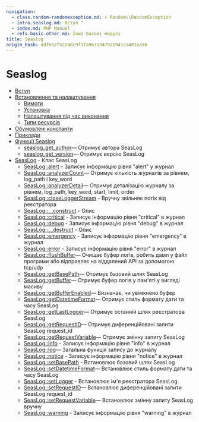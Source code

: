 ```yaml
---
navigation:
  - class.random-randomexception.md: « Random\\RandomException
  - intro.seaslog.md: Вступ "
  - index.md: PHP Manual
  - refs.basic.other.md: Інші базові модулі
title: Seaslog
origin_hash: ddf652f5224dc9f1fa9671347921941ca401ea50
---
```

# Seaslog

-   [Вступ](intro.seaslog.md)
-   [Встановлення та налаштування](seaslog.setup.md)
    -   [Вимоги](seaslog.requirements.md)
    -   [Установка](seaslog.installation.md)
    -   [Налаштування під час виконання](seaslog.configuration.md)
    -   [Типи ресурсів](seaslog.resources.md)
-   [Обумовлені константи](seaslog.constants.md)
-   [Приклади](seaslog.examples.md)
-   [Функції Seaslog](ref.seaslog.md)
    -   [seaslog\_get\_author](function.seaslog-get-author.md)— Отримує автора SeasLog
    -   [seaslog\_get\_version](function.seaslog-get-version.md)— Отримує версію SeasLog
-   [SeasLog](class.seaslog.md) \- Клас SeasLog
    -   [SeasLog::alert](seaslog.alert.md) - Записує інформацію рівня "alert" у журнал
    -   [SeasLog::analyzerCount](seaslog.analyzercount.md)— Отримує кількість журналів за рівнем, log\_path і key\_word
    -   [SeasLog::analyzerDetail](seaslog.analyzerdetail.md)— Отримує деталізацію журналу за рівнем, log\_path, key\_word, start, limit, order
    -   [SeasLog::closeLoggerStream](seaslog.closeloggerstream.md) \- Вручну звільняє потік від реєстратора
    -   [SeasLog::\_\_construct](seaslog.construct.md) \- Опис
    -   [SeasLog::critical](seaslog.critical.md) - Записує інформацію рівня "critical" в журнал
    -   [SeasLog::debug](seaslog.debug.md) - Записує інформацію рівня "debug" в журнал
    -   [SeasLog::\_\_destruct](seaslog.destruct.md) \- Опис
    -   [SeasLog::emergency](seaslog.emergency.md) - Записує інформацію рівня "emergency" в журнал
    -   [SeasLog::error](seaslog.error.md) - Записує інформацію рівня "error" в журнал
    -   [SeasLog::flushBuffer](seaslog.flushbuffer.md)— Очищає буфер логів, робить дамп у файл програми або відправляє на віддалений API за допомогою tcp/udp
    -   [SeasLog::getBasePath](seaslog.getbasepath.md)— Отримує базовий шлях SeasLog
    -   [SeasLog::getBuffer](seaslog.getbuffer.md)— Отримує буфер логів у пам'яті у вигляді масиву
    -   [SeasLog::getBufferEnabled](seaslog.getbufferenabled.md)— Визначає, чи увімкнено буфер
    -   [SeasLog::getDatetimeFormat](seaslog.getdatetimeformat.md)— Отримує стиль формату дати та часу SeasLog
    -   [SeasLog::getLastLogger](seaslog.getlastlogger.md)— Отримує останній шлях реєстратора SeasLog
    -   [SeasLog::getRequestID](seaslog.getrequestid.md)— Отримує диференційовані запити SeasLog request\_id
    -   [SeasLog::getRequestVariable](seaslog.getrequestvariable.md)— Отримує змінну запиту SeasLog
    -   [SeasLog::info](seaslog.info.md) - Записує інформацію рівня "info" в журнал
    -   [SeasLog::log](seaslog.log.md)— Загальна функція запису до журналу
    -   [SeasLog::notice](seaslog.notice.md) - Записує інформацію рівня "notice" в журнал
    -   [SeasLog::setBasePath](seaslog.setbasepath.md) \- Встановлює базовий шлях SeasLog
    -   [SeasLog::setDatetimeFormat](seaslog.setdatetimeformat.md)— Встановлює стиль формату дати та часу SeasLog
    -   [SeasLog::setLogger](seaslog.setlogger.md) \- Встановлює ім'я реєстратора SeasLog
    -   [SeasLog::setRequestID](seaslog.setrequestid.md)— Встановлює диференційовані запити SeasLog request\_id
    -   [SeasLog::setRequestVariable](seaslog.setrequestvariable.md)— Встановлює змінну запиту SeasLog вручну
    -   [SeasLog::warning](seaslog.warning.md) - Записує інформацію рівня "warning" в журнал
